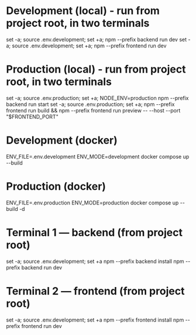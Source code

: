 # Development (local) - run from project root, in two terminals
set -a; source .env.development; set +a; npm --prefix backend run dev
set -a; source .env.development; set +a; npm --prefix frontend run dev

# Production (local) - run from project root, in two terminals
set -a; source .env.production; set +a; NODE_ENV=production npm --prefix backend run start
set -a; source .env.production; set +a; npm --prefix frontend run build && npm --prefix frontend run preview -- --host --port "$FRONTEND_PORT"

# Development (docker)
ENV_FILE=.env.development ENV_MODE=development docker compose up --build

# Production (docker)
ENV_FILE=.env.production ENV_MODE=production docker compose up --build -d

# Terminal 1 — backend (from project root)
set -a; source .env.development; set +a
npm --prefix backend install
npm --prefix backend run dev

# Terminal 2 — frontend (from project root)
set -a; source .env.development; set +a
npm --prefix frontend install
npm --prefix frontend run dev